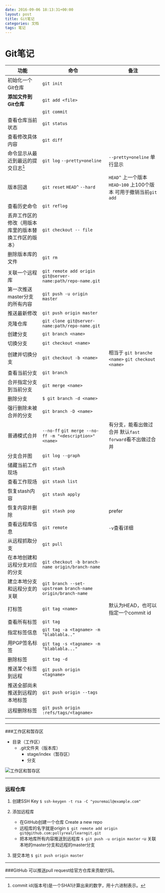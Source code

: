 ```yaml
---
date: 2016-09-06 18:13:31+00:00
layout: post
title: Git笔记
categories: 文档
tags: 笔记 
---
```


# Git笔记


|功能|命令|备注|
|----|----|----|
|初始化一个Git仓库|`git init`||
|**添加文件到Git仓库**|`git add <file>`||
||`git commit`||
|查看仓库当前状态|`git status`||
|查看修改具体内容|`git diff`||
|命令显示从最近到最远的提交日志[^commit id]|`git log`  `--pretty=oneline`|`--pretty=oneline`  单行显示|
|版本回退|`git reset` `HEAD^` `--hard`|`HEAD^`  上一个版本 `HEAD~100`  上100个版本   可用于撤销当前`git add`|
|查看历史命令|`git reflog`||
|丢弃工作区的修改（用版本库里的版本替换工作区的版本）|`git checkout -- file`||
|删除版本库的文件|`git rm`||
||||
|关联一个远程库|`git remote add origin git@server-name:path/repo-name.git`||
|第一次推送master分支的所有内容|`git push -u origin master`||
|推送最新修改|`git push origin master`||
|克隆仓库|`git clone git@server-name:path/repo-name.git`||
|创建分支|`git branch <name>`||
|切换分支|`git checkout <name>`||
|创建并切换分支|`git checkout -b <name>`|相当于  `git branche <name>` `git checkout <name>`|
|查看当前分支|`git branch`||
|合并指定分支到当前分支|`git merge <name>`||
|删除分支|`$ git branch -d <name>`||
|强行删除未被合并的分支|`git branch -D <name>`||
|普通模式合并|`--no-ff` `git merge --no-ff -m "<description>" <name>`|有分支，能看出做过合并  默认`fast forward`看不出做过合并|
|分支合并图|`git log --graph`||
|储藏当前工作现场|`git stash`||
|查看工作现场|`git stash list`||
|恢复stash内容|`git stash apply`||
|恢复内容并删除|`git stash pop`|prefer|
|查看远程库信息|`git remote`|`-v`查看详细|
|从远程抓取分支|`git pull`||
|在本地创建和远程分支对应的分支|`git checkout -b branch-name origin/branch-name`||
|建立本地分支和远程分支的关联|`git branch --set-upstream branch-name origin/branch-name`||
|打标签|`git tag <name>`|默认为HEAD，也可以指定一个commit id|
|查看所有标签|`git tag`||
|指定标签信息|`git tag -a <tagname> -m "blablabla.."`||
|用PGP签名标签|`git tag -s <tagname> -m "blablabla..."`||
|删除标签|`git tag -d `||
|推送某个标签到远程|`git push origin <tagname>`||
|推送全部尚未推送到远程的本地标签|`git push origin --tags`||
|远程删除标签|`git push origin :refs/tags/<tagname>`||
||||

[^commit id]:commit id(版本号)是一个SHA1计算出来的数字，用十六进制表示。

---
###工作区和暂存区

 - 目录（工作区）
     - .git文件夹（版本库）
         - stage/index（暂存区）
         - 分支

 
![工作区和暂存区](http://www.liaoxuefeng.com/files/attachments/001384907702917346729e9afbf4127b6dfbae9207af016000/0 "工作区和暂存区")

---
### 远程仓库
1. 创建SSH Key
`$ ssh-keygen -t rsa -C "youremail@example.com"`
2. 添加远程库 
    - 在GitHub创建一个仓库
Create a new repo
    - 远程库的名字就是origin
`$ git remote add origin git@github.com:pollyreal/learngit.git`
    - 把本地库所有内容推送到远程库
`$ git push -u origin master`
-u 关联本地的master分支和远程的master分支

3. 提交本地
    `$ git push origin master`

---
###GitHub
可以推送pull request给官方仓库来贡献代码。


